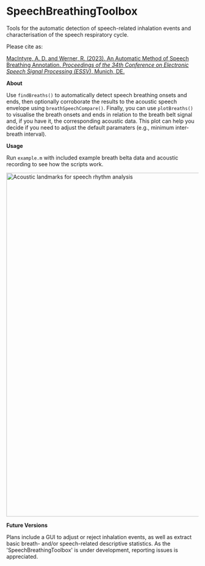 # SpeechBreathingToolbox
Tools for the automatic detection of speech-related inhalation events and characterisation of the speech respiratory cycle.

Please cite as:

[MacIntyre, A. D. and Werner, R. (2023). An Automatic Method of Speech
Breathing Annotation. <i>Proceedings of the 34th Conference on Electronic
Speech Signal Processing (ESSV)</i>, Munich, DE.](https://www.essv.de/paper.php?id=1179) 

**About**

Use `findBreaths()` to automatically detect speech breathing onsets and ends, then optionally corroborate the results to the acoustic speech envelope using `breathSpeechCompare()`. Finally, you can use `plotBreaths()` to visualise the breath onsets and ends in relation to the breath belt signal and, if you have it, the corresponding acoustic data. This plot can help you decide if you need to adjust the default paramaters (e.g., minimum inter-breath interval).

**Usage**

Run `example.m` with included example breath belta data and acoustic recording to see how the scripts work.

<img width="900" alt="Acoustic landmarks for speech rhythm analysis" src="https://user-images.githubusercontent.com/55560694/215552770-4264208e-aaf1-4a16-9365-4db1460a0b8a.png">

**Future Versions**

Plans include a GUI to adjust or reject inhalation events, as well as extract basic breath- and/or speech-related descriptive statistics. As the 'SpeechBreathingToolbox' is under development, reporting issues is appreciated.
